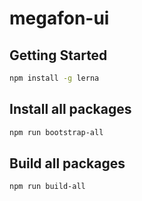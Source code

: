 # megafon-ui

## Getting Started

```bash
npm install -g lerna
```

## Install all packages

```bash
npm run bootstrap-all
```

## Build all packages

```bash
npm run build-all
```
